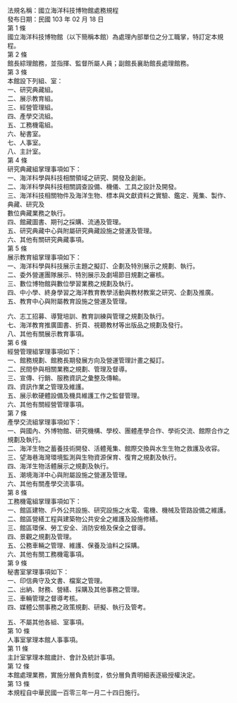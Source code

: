 法規名稱：國立海洋科技博物館處務規程  
發布日期：民國 103 年 02 月 18 日  
第 1 條  
國立海洋科技博物館（以下簡稱本館）為處理內部單位之分工職掌，特訂定本規程。  
第 2 條  
館長綜理館務，並指揮、監督所屬人員；副館長襄助館長處理館務。  
第 3 條  
本館設下列組、室：  
一、研究典藏組。  
二、展示教育組。  
三、經營管理組。  
四、產學交流組。  
五、工務機電組。  
六、秘書室。  
七、人事室。  
八、主計室。  
第 4 條  
研究典藏組掌理事項如下：  
一、海洋科學與科技相關領域之研究、開發及創新。  
二、海洋科學與科技相關調查設備、機儀、工具之設計及開發。  
三、海洋科技相關物件及海洋生物、標本與文獻資料之實驗、鑑定、蒐集、製作、典藏、研究及  
數位典藏業務之執行。  
四、館藏圖書、期刊之採購、流通及管理。  
五、研究典藏中心與附屬研究典藏設施之營運及管理。  
六、其他有關研究典藏事項。  
第 5 條  
展示教育組掌理事項如下：  
一、海洋科學與科技展示主題之擬訂、企劃及特別展示之規劃、執行。  
二、委外營運團隊展示、特別展示及劇場節目規劃之審核。  
三、數位博物館與數位學習業務之規劃及執行。  
四、中小學、終身學習之海洋教育教學活動與教材教案之研究、企劃及推廣。  
五、教育中心與附屬教育設施之營運及管理。  


六、志工招募、導覽培訓、教育訓練與管理之規劃及執行。  
七、海洋教育推廣圖書、折頁、視聽教材等出版品之規劃及發行。  
八、其他有關展示教育事項。  
第 6 條  
經營管理組掌理事項如下：  
一、館務規劃、館務長期發展方向及營運管理計畫之擬訂。  
二、民間參與相關業務之規劃、管理及督導。  
三、宣傳、行銷、服務資訊之彙整及傳輸。  
四、資訊作業之管理及維護。  
五、展示軟硬體設備及機具維護工作之監督管理。  
六、其他有關經營管理事項。  
第 7 條  
產學交流組掌理事項如下：  
一、與國內、外博物館、研究機構、學校、團體產學合作、學術交流、館際合作之規劃及執行。  
二、海洋生物之蓄養技術開發、活體蒐集、館際交換與水生生物之救護及收容。  
三、望海巷海灣環境監測與生物資源保育、復育之規劃及執行。  
四、海洋生物活體展示之規劃及執行。  
五、潮境海洋中心與附屬設施之營運及管理。  
六、其他有關產學交流事項。  
第 8 條  
工務機電組掌理事項如下：  
一、館區建物、戶外公共設施、研究設施之水電、電機、機械及管路設備之維護。  
二、館區營繕工程與建築物公共安全之維護及設施修繕。  
三、館區環保、勞工安全、消防安檢及保全之督導。  
四、景觀之規劃及管理。  
五、公務車輛之管理、維護、保養及油料之採購。  
六、其他有關工務機電事項。  
第 9 條  
秘書室掌理事項如下：  
一、印信典守及文書、檔案之管理。  
二、出納、財務、營繕、採購及其他事務之管理。  
三、車輛管理之督導考核。  
四、媒體公關事務之政策規劃、研擬、執行及管考。  


五、不屬其他各組、室事項。  
第 10 條  
人事室掌理本館人事事項。  
第 11 條  
主計室掌理本館歲計、會計及統計事項。  
第 12 條  
本館處理業務，實施分層負責制度，依分層負責明細表逐級授權決定。  
第 13 條  
本規程自中華民國一百零三年一月二十四日施行。  


